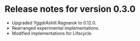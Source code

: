 # Release notes for version 0.3.0

- Upgraded YggdrAshill.Ragnarok to 0.12.0.
- Rearranged experimental implementations.
- Modified implementations for Lifecycle.
